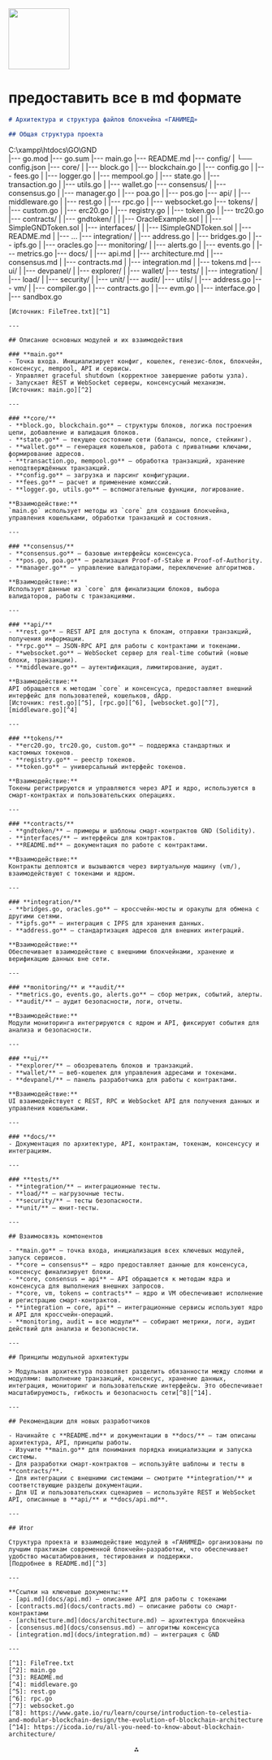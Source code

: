 <img src="https://r2cdn.perplexity.ai/pplx-full-logo-primary-dark%402x.png" class="logo" width="120"/>

# предоставить все в md формате

```markdown
# Архитектура и структура файлов блокчейна «ГАНИМЕД»

## Общая структура проекта

```

C:\xampp\htdocs\GO\GND\
|--- go.mod
|--- go.sum
|--- main.go
|--- README.md
|--- config/
|    └── config.json
|--- core/
|    |--- block.go
|    |--- blockchain.go
|    |--- config.go
|    |--- fees.go
|    |--- logger.go
|    |--- mempool.go
|    |--- state.go
|    |--- transaction.go
|    |--- utils.go
|    |--- wallet.go
|--- consensus/
|    |--- consensus.go
|    |--- manager.go
|    |--- poa.go
|    |--- pos.go
|--- api/
|    |--- middleware.go
|    |--- rest.go
|    |--- rpc.go
|    |--- websocket.go
|--- tokens/
|    |--- custom.go
|    |--- erc20.go
|    |--- registry.go
|    |--- token.go
|    |--- trc20.go
|--- contracts/
|    |--- gndtoken/
|    |    |--- OracleExample.sol
|    |    |--- SimpleGNDToken.sol
|    |--- interfaces/
|    |    |--- ISimpleGNDToken.sol
|    |--- README.md
|    |--- ...
|--- integration/
|    |--- address.go
|    |--- bridges.go
|    |--- ipfs.go
|    |--- oracles.go
|--- monitoring/
|    |--- alerts.go
|    |--- events.go
|    |--- metrics.go
|--- docs/
|    |--- api.md
|    |--- architecture.md
|    |--- consensus.md
|    |--- contracts.md
|    |--- integration.md
|    |--- tokens.md
|--- ui/
|    |--- devpanel/
|    |--- explorer/
|    |--- wallet/
|--- tests/
|    |--- integration/
|    |--- load/
|    |--- security/
|    |--- unit/
|--- audit/
|--- utils/
|    |--- address.go
|--- vm/
|    |--- compiler.go
|    |--- contracts.go
|    |--- evm.go
|    |--- interface.go
|    |--- sandbox.go

```
[Источник: FileTree.txt][^1]

---

## Описание основных модулей и их взаимодействия

### **main.go**
- Точка входа. Инициализирует конфиг, кошелек, генезис-блок, блокчейн, консенсус, mempool, API и сервисы.
- Управляет graceful shutdown (корректное завершение работы узла).
- Запускает REST и WebSocket серверы, консенсусный механизм.
[Источник: main.go][^2]

---

### **core/**
- **block.go, blockchain.go** — структуры блоков, логика построения цепи, добавление и валидация блоков.
- **state.go** — текущее состояние сети (балансы, nonce, стейкинг).
- **wallet.go** — генерация кошельков, работа с приватными ключами, формирование адресов.
- **transaction.go, mempool.go** — обработка транзакций, хранение неподтверждённых транзакций.
- **config.go** — загрузка и парсинг конфигурации.
- **fees.go** — расчет и применение комиссий.
- **logger.go, utils.go** — вспомогательные функции, логирование.

**Взаимодействие:**  
`main.go` использует методы из `core` для создания блокчейна, управления кошельками, обработки транзакций и состояния.

---

### **consensus/**
- **consensus.go** — базовые интерфейсы консенсуса.
- **pos.go, poa.go** — реализация Proof-of-Stake и Proof-of-Authority.
- **manager.go** — управление валидаторами, переключение алгоритмов.

**Взаимодействие:**  
Использует данные из `core` для финализации блоков, выбора валидаторов, работы с транзакциями.

---

### **api/**
- **rest.go** — REST API для доступа к блокам, отправки транзакций, получения информации.
- **rpc.go** — JSON-RPC API для работы с контрактами и токенами.
- **websocket.go** — WebSocket сервер для real-time событий (новые блоки, транзакции).
- **middleware.go** — аутентификация, лимитирование, аудит.

**Взаимодействие:**  
API обращается к методам `core` и консенсуса, предоставляет внешний интерфейс для пользователей, кошельков, dApp.
[Источник: rest.go][^5], [rpc.go][^6], [websocket.go][^7], [middleware.go][^4]

---

### **tokens/**
- **erc20.go, trc20.go, custom.go** — поддержка стандартных и кастомных токенов.
- **registry.go** — реестр токенов.
- **token.go** — универсальный интерфейс токенов.

**Взаимодействие:**  
Токены регистрируются и управляются через API и ядро, используются в смарт-контрактах и пользовательских операциях.

---

### **contracts/**
- **gndtoken/** — примеры и шаблоны смарт-контрактов GND (Solidity).
- **interfaces/** — интерфейсы для контрактов.
- **README.md** — документация по работе с контрактами.

**Взаимодействие:**  
Контракты деплоятся и вызываются через виртуальную машину (vm/), взаимодействуют с токенами и ядром.

---

### **integration/**
- **bridges.go, oracles.go** — кроссчейн-мосты и оракулы для обмена с другими сетями.
- **ipfs.go** — интеграция с IPFS для хранения данных.
- **address.go** — стандартизация адресов для внешних интеграций.

**Взаимодействие:**  
Обеспечивает взаимодействие с внешними блокчейнами, хранение и верификацию данных вне сети.

---

### **monitoring/** и **audit/**
- **metrics.go, events.go, alerts.go** — сбор метрик, событий, алерты.
- **audit/** — аудит безопасности, логи, отчеты.

**Взаимодействие:**  
Модули мониторинга интегрируются с ядром и API, фиксируют события для анализа и безопасности.

---

### **ui/**
- **explorer/** — обозреватель блоков и транзакций.
- **wallet/** — веб-кошелек для управления адресами и токенами.
- **devpanel/** — панель разработчика для работы с контрактами.

**Взаимодействие:**  
UI взаимодействует с REST, RPC и WebSocket API для получения данных и управления кошельками.

---

### **docs/**
- Документация по архитектуре, API, контрактам, токенам, консенсусу и интеграциям.

---

### **tests/**
- **integration/** — интеграционные тесты.
- **load/** — нагрузочные тесты.
- **security/** — тесты безопасности.
- **unit/** — юнит-тесты.

---

## Взаимосвязь компонентов

- **main.go** — точка входа, инициализация всех ключевых модулей, запуск сервисов.
- **core ↔ consensus** — ядро предоставляет данные для консенсуса, консенсус финализирует блоки.
- **core, consensus ↔ api** — API обращается к методам ядра и консенсуса для выполнения внешних запросов.
- **core, vm, tokens ↔ contracts** — ядро и VM обеспечивают исполнение и регистрацию смарт-контрактов.
- **integration ↔ core, api** — интеграционные сервисы используют ядро и API для кроссчейн-операций.
- **monitoring, audit ↔ все модули** — собирают метрики, логи, аудит действий для анализа и безопасности.

---

## Принципы модульной архитектуры

> Модульная архитектура позволяет разделить обязанности между слоями и модулями: выполнение транзакций, консенсус, хранение данных, интеграция, мониторинг и пользовательские интерфейсы. Это обеспечивает масштабируемость, гибкость и безопасность сети[^8][^14].

---

## Рекомендации для новых разработчиков

- Начинайте с **README.md** и документации в **docs/** — там описаны архитектура, API, принципы работы.
- Изучите **main.go** для понимания порядка инициализации и запуска системы.
- Для разработки смарт-контрактов — используйте шаблоны и тесты в **contracts/**.
- Для интеграции с внешними системами — смотрите **integration/** и соответствующие разделы документации.
- Для UI и пользовательских сценариев — используйте REST и WebSocket API, описанные в **api/** и **docs/api.md**.

---

## Итог

Структура проекта и взаимодействие модулей в «ГАНИМЕД» организованы по лучшим практикам современной блокчейн-разработки, что обеспечивает удобство масштабирования, тестирования и поддержки.  
[Подробнее в README.md][^3]

---

**Ссылки на ключевые документы:**
- [api.md](docs/api.md) — описание API для работы с токенами
- [contracts.md](docs/contracts.md) — описание работы со смарт-контрактами
- [architecture.md](docs/architecture.md) — архитектура блокчейна
- [consensus.md](docs/consensus.md) — алгоритмы консенсуса
- [integration.md](docs/integration.md) — интеграция с GND

---

[^1]: FileTree.txt  
[^2]: main.go  
[^3]: README.md  
[^4]: middleware.go  
[^5]: rest.go  
[^6]: rpc.go  
[^7]: websocket.go  
[^8]: https://www.gate.io/ru/learn/course/introduction-to-celestia-and-modular-blockchain-design/the-evolution-of-blockchain-architecture  
[^14]: https://icoda.io/ru/all-you-need-to-know-about-blockchain-architecture/
```

<div style="text-align: center">⁂</div>

[^1]: ../FileTree.txt

[^2]: ../main.go

[^3]: ../README.md

[^4]: middleware.go

[^5]: rest.go

[^6]: rpc.go

[^7]: websocket.go

[^8]: https://www.gate.io/ru/learn/course/introduction-to-celestia-and-modular-blockchain-design/the-evolution-of-blockchain-architecture

[^9]: https://habr.com/ru/companies/piter/articles/520152/

[^10]: https://github.com/romanovichim/TonFunClessons_ru/blob/main/lessons/golang/14lesson/wallet.md

[^11]: https://www.binance.com/ru/square/post/5792044284602

[^12]: https://fastercapital.com/ru/content/Сравнение-POA-и-POS--глубокое-погружение-в-консенсус.html

[^13]: https://besu.hyperledger.org/stable/public-networks/how-to/use-besu-api/json-rpc

[^14]: https://icoda.io/ru/all-you-need-to-know-about-blockchain-architecture/

[^15]: https://skale.space/blog/introducing-the-levitation-protocol-skales-solution-for-decentralized-zero-knowledge-proofs

[^16]: https://thespaceway.info/space/11083-10-interesnyh-faktov-o-ganimede.html

[^17]: https://thealphacentauri.net/114496-termodinamika-jizn-bitkoin-i-roy-daysona/?lang=ru

